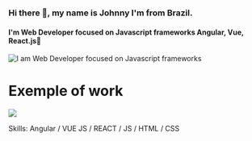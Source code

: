 ### Hi there 👋, my name is Johnny I'm from Brazil.
#### I'm Web Developer focused on Javascript frameworks Angular, Vue, React.js🚀
![I am Web Developer focused on Javascript frameworks](https://media-exp2.licdn.com/dms/image/C4D16AQF7DBkLWUH05g/profile-displaybackgroundimage-shrink_200_800/0/1641707266779?e=1662595200&v=beta&t=81ZyqlpiSZYCTciZnYTQ2plrfnwh6Lg3YhSsuGU7oCk)

# Exemple of work
<img src="https://github.com/johnnydevsolutions/README.md/blob/main/20220706_170606.gif?raw=true">

Skills: Angular / VUE JS / REACT / JS / HTML / CSS
